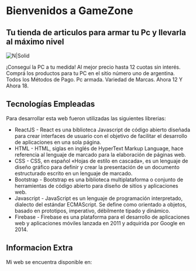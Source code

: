 # Bienvenidos a GameZone
## Tu tienda de articulos para armar tu Pc y llevarla al máximo nivel

![N|Solid](https://www.fullh4rd.com.ar/img/nav_geforce.png)


¡Conseguí la PC a tu medida! Al mejor precio hasta 12 cuotas sin interés.
Comprá los productos para tu PC en el sitio número uno de argentina.
Todos los Métodos de Pago.
Pc armada.
Variedad de Marcas. Ahora 12 Y Ahora 18.




## Tecnologías Empleadas

Para desarrollar esta web fueron utilizadas las siguientes librerias:

- ReactJS - React es una biblioteca Javascript de código abierto diseñada para crear interfaces de usuario con el objetivo de facilitar el desarrollo de aplicaciones en una sola página.
- HTML - HTML, siglas en inglés de HyperText Markup Language, hace referencia al lenguaje de marcado para la elaboración de páginas web.
- CSS - CSS, en español «Hojas de estilo en cascada», es un lenguaje de diseño gráfico para definir y crear la presentación de un documento estructurado escrito en un lenguaje de marcado.
- Bootstrap - Bootstrap es una biblioteca multiplataforma o conjunto de herramientas de código abierto para diseño de sitios y aplicaciones web.
- Javascript - JavaScript es un lenguaje de programación interpretado, dialecto del estándar ECMAScript. Se define como orientado a objetos, ​ basado en prototipos, imperativo, débilmente tipado y dinámico.
- Firebase - Firebase es una plataforma para el desarrollo de aplicaciones web y aplicaciones móviles lanzada en 2011 y adquirida por Google en 2014.

## Informacion Extra

Mi web se encuentra disponible en: